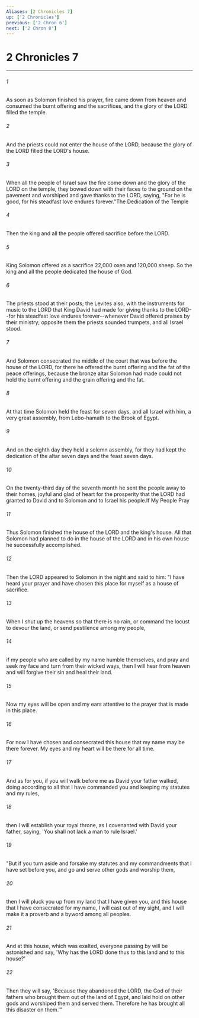 ```yaml
---
Aliases: [2 Chronicles 7]
up: ['2 Chronicles']
previous: ['2 Chron 6']
next: ['2 Chron 8']
---
```

# 2 Chronicles 7
***



###### 1 
As soon as Solomon finished his prayer, fire came down from heaven and consumed the burnt offering and the sacrifices, and the glory of the LORD filled the temple. 

###### 2 
And the priests could not enter the house of the LORD, because the glory of the LORD filled the LORD's house. 

###### 3 
When all the people of Israel saw the fire come down and the glory of the LORD on the temple, they bowed down with their faces to the ground on the pavement and worshiped and gave thanks to the LORD, saying, "For he is good, for his steadfast love endures forever."The Dedication of the Temple 

###### 4 
Then the king and all the people offered sacrifice before the LORD. 

###### 5 
King Solomon offered as a sacrifice 22,000 oxen and 120,000 sheep. So the king and all the people dedicated the house of God. 

###### 6 
The priests stood at their posts; the Levites also, with the instruments for music to the LORD that King David had made for giving thanks to the LORD--for his steadfast love endures forever--whenever David offered praises by their ministry; opposite them the priests sounded trumpets, and all Israel stood. 

###### 7 
And Solomon consecrated the middle of the court that was before the house of the LORD, for there he offered the burnt offering and the fat of the peace offerings, because the bronze altar Solomon had made could not hold the burnt offering and the grain offering and the fat. 

###### 8 
At that time Solomon held the feast for seven days, and all Israel with him, a very great assembly, from Lebo-hamath to the Brook of Egypt. 

###### 9 
And on the eighth day they held a solemn assembly, for they had kept the dedication of the altar seven days and the feast seven days. 

###### 10 
On the twenty-third day of the seventh month he sent the people away to their homes, joyful and glad of heart for the prosperity that the LORD had granted to David and to Solomon and to Israel his people.If My People Pray 

###### 11 
Thus Solomon finished the house of the LORD and the king's house. All that Solomon had planned to do in the house of the LORD and in his own house he successfully accomplished. 

###### 12 
Then the LORD appeared to Solomon in the night and said to him: "I have heard your prayer and have chosen this place for myself as a house of sacrifice. 

###### 13 
When I shut up the heavens so that there is no rain, or command the locust to devour the land, or send pestilence among my people, 

###### 14 
if my people who are called by my name humble themselves, and pray and seek my face and turn from their wicked ways, then I will hear from heaven and will forgive their sin and heal their land. 

###### 15 
Now my eyes will be open and my ears attentive to the prayer that is made in this place. 

###### 16 
For now I have chosen and consecrated this house that my name may be there forever. My eyes and my heart will be there for all time. 

###### 17 
And as for you, if you will walk before me as David your father walked, doing according to all that I have commanded you and keeping my statutes and my rules, 

###### 18 
then I will establish your royal throne, as I covenanted with David your father, saying, 'You shall not lack a man to rule Israel.' 

###### 19 
"But if you turn aside and forsake my statutes and my commandments that I have set before you, and go and serve other gods and worship them, 

###### 20 
then I will pluck you up from my land that I have given you, and this house that I have consecrated for my name, I will cast out of my sight, and I will make it a proverb and a byword among all peoples. 

###### 21 
And at this house, which was exalted, everyone passing by will be astonished and say, 'Why has the LORD done thus to this land and to this house?' 

###### 22 
Then they will say, 'Because they abandoned the LORD, the God of their fathers who brought them out of the land of Egypt, and laid hold on other gods and worshiped them and served them. Therefore he has brought all this disaster on them.'"
